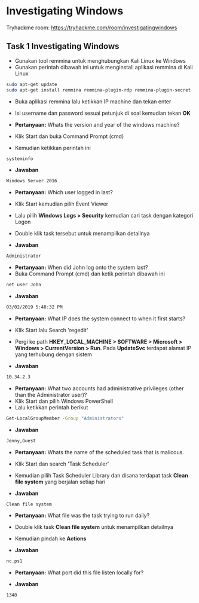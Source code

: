 # Investigating Windows
Tryhackme room: https://tryhackme.com/room/investigatingwindows

## Task 1 Investigating Windows
- Gunakan tool remmina untuk menghubungkan Kali Linux ke Windows
- Gunakan perintah dibawah ini untuk menginstall aplikasi remmina di Kali Linux
```sh
sudo apt-get update
sudo apt-get install remmina remmina-plugin-rdp remmina-plugin-secret
```

- Buka aplikasi remmina lalu ketikkan IP machine dan tekan enter

- Isi username dan password sesuai petunjuk di soal kemudian tekan **OK** 

- **Pertanyaan:** Whats the version and year of the windows machine?
- Klik Start dan buka Command Prompt (cmd)

- Kemudian ketikkan perintah ini
```sh
systeminfo
```


- **Jawaban**
```sh
Windows Server 2016
```

- **Pertanyaan:** Which user logged in last?
- Klik Start kemudian pilih Event Viewer
- Lalu pilih **Windows Logs > Security** kemudian cari task dengan kategori Logon

- Double klik task tersebut untuk menampilkan detailnya


- **Jawaban**
```sh
Administrator
```

- **Pertanyaan:** When did John log onto the system last?
- Buka Command Prompt (cmd) dan ketik perintah dibawah ini
```sh
net user John
```

- **Jawaban**
```sh
03/02/2019 5:48:32 PM
```

- **Pertanyaan:** What IP does the system connect to when it first starts?
- Klik Start lalu Search 'regedit'

- Pergi ke path **HKEY_LOCAL_MACHINE > SOFTWARE > Microsoft > Windows > CurrentVersion > Run**. Pada **UpdateSvc** terdapat alamat IP yang terhubung dengan sistem

- **Jawaban**
```sh
10.34.2.3
```

- **Pertanyaan:** What two accounts had administrative privileges (other than the Administrator user)?
- Klik Start dan pilih Windows PowerShell
- Lalu ketikkan perintah berikut
```sh
Get-LocalGroupMember -Group "Administrators"
```

- **Jawaban**
```sh
Jenny,Guest
```

- **Pertanyaan:** Whats the name of the scheduled task that is malicous.
- Klik Start dan search 'Task Scheduler'
- Kemudian pilih Task Scheduler Library dan disana terdapat task **Clean file system** yang berjalan setiap hari

- **Jawaban**
```sh
Clean file system
```

- **Pertanyaan:** What file was the task trying to run daily?
- Double klik task **Clean file system** untuk menampilkan detailnya
- Kemudian pindah ke **Actions**

- **Jawaban**
```sh
nc.ps1
```

- **Pertanyaan:** What port did this file listen locally for?

- **Jawaban**
```sh
1348
```